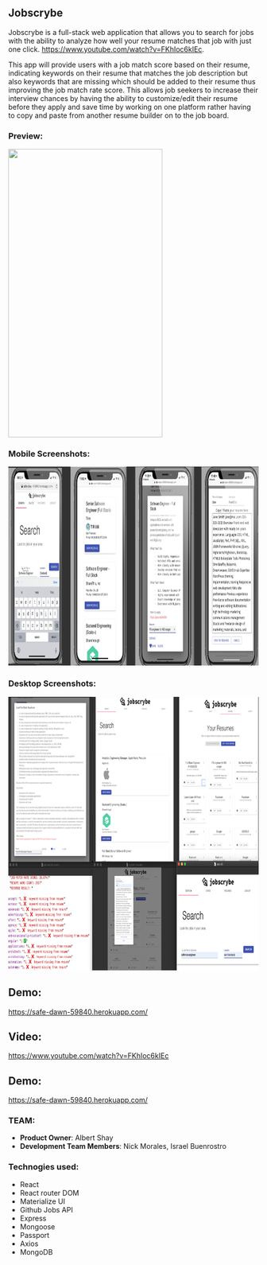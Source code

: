 ## Jobscrybe
Jobscrybe is a full-stack web application that allows you to search for jobs with the ability to analyze how well your resume matches that job with just one click. https://www.youtube.com/watch?v=FKhIoc6kIEc.

This app will provide users with a job match score based on their resume, indicating keywords on their resume that matches the job description but also keywords that are missing which should be added to their resume thus improving the job match rate score. This allows job seekers to increase their interview chances by having the ability to customize/edit their resume before they apply and save time by working on one platform rather having to copy and paste from another resume builder on to the job board.

### Preview:
<img align="center" src="https://github.com/albertshay888/jobscrybe/blob/master/screenshots/jobscrybe2.gif"  width="310" height="580" />

### Mobile Screenshots:
<img src="https://github.com/albertshay888/jobscrybe/blob/master/screenshots/mobile.png" width="1200" height="400" />

### Desktop Screenshots:
<img src="https://github.com/albertshay888/jobscrybe/blob/master/screenshots/final.png" width="1200" height="550" />

## Demo:
https://safe-dawn-59840.herokuapp.com/
## Video:
https://www.youtube.com/watch?v=FKhIoc6kIEc
## Demo:
https://safe-dawn-59840.herokuapp.com/

### TEAM:
  - __Product Owner__:  Albert Shay
  - __Development Team Members__:  Nick Morales, Israel Buenrostro

### Technogies used:
-	React
-	React router DOM
-	Materialize UI
-	Github Jobs API
-	Express
-	Mongoose
-	Passport
-	Axios
-	MongoDB



